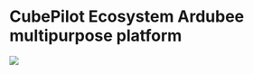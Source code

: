 # CubePilot Ecosystem Ardubee multipurpose platform

![](<../.gitbook/assets/CubePilot Ecosystem Ardubee multipurpose platform Final.jpg>)

